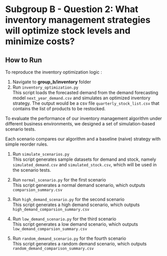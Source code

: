 # Subgroup B -  Question 2: What inventory management strategies will optimize stock levels and minimize costs?

## How to Run
To reproduce the inventory optimization logic :  

1. Navigate to **group_b/inventory** folder
2. Run `inventory_optimization.py`  
This script loads the forecasted demand from the demand forecasting model `next_year_demand.csv` and simulates an optimized inventory strategy. The output would be a csv file `quarterly_stock_list.csv` that contains the list of products to be restocked.   

To evaluate the performance of our inventory management algorithm under different business environments, we designed a set of simulation-based scenario tests.  

Each scenario compares our algorithm and a baseline (naive) strategy with simple reorder rules.   

1. Run `simulate_scenarios.py`   
This script generates sample datasets for demand and stock, namely `simulated_demand.csv` and `simulated_stock.csv`, which will be used in the scenario tests.  

2. Run `normal_scenario.py` for the first scenario  
This script generates a normal demand scenario, which outputs `comparsion_summary.csv` 

3. Run `high_demand_scenario.py` for the second scenario  
This script generates a high demand scenario, which outputs `high_demand_comparsion_summary.csv`

4. Run `low_demand_scenario.py` for the third scenario  
This script generates a low demand scenario, which outputs `low_demand_comparsion_summary.csv` 

5. Run `random_demand_scenario.py` for the fourth scenario  
This script generates a random demand scenario, which outputs `random_demand_comparison_summary.csv`
